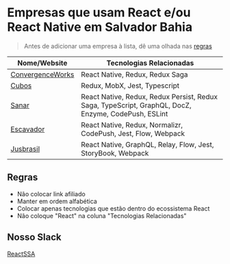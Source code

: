 # Empresas que usam React e/ou React Native em Salvador Bahia

> Antes de adicionar uma empresa à lista, dê uma olhada nas  [regras](#regras)

Nome/Website | Tecnologias Relacionadas
------------ | ------------------------
[ConvergenceWorks](http://convergence.works) | React Native, Redux, Redux Saga
[Cubos](https://cubos.io/) | Redux, MobX, Jest, Typescript
[Sanar](https://www.editorasanar.com.br/) | React Native, Redux, Redux Persist, Redux Saga, TypeScript, GraphQL, DocZ, Enzyme, CodePush, ESLint
[Escavador](https://www.escavador.com) | React Native, Redux, Normalizr, CodePush, Jest, Flow, Webpack
[Jusbrasil](https://www.jusbrasil.com.br) | React Native, GraphQL, Relay, Flow, Jest, StoryBook, Webpack

## Regras

* Não colocar link afiliado
* Manter em ordem alfabética
* Colocar apenas tecnologias que estão dentro do ecossistema React
* Não coloque "React" na coluna "Tecnologias Relacionadas"

## Nosso Slack

[ReactSSA](https://reactssa.slack.com/)
